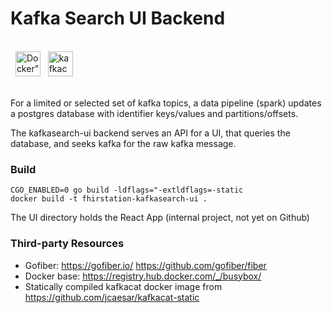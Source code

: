 # Kafka Search UI Backend

<br />
<div style="white-space:nowrap>
<img src="https://gofiber.io/assets/images/logo.svg" height="40px" alt="Gofiber"> &nbsp;
<img src="https://upload.wikimedia.org/wikipedia/commons/4/4e/Docker_%28container_engine%29_logo.svg" height="40px" alt=Docker"> &nbsp;
<img src="https://raw.githubusercontent.com/edenhill/kcat/master/resources/kcat_small.png" height="40px" alt="kafkacat">
</div>
<br />

For a limited or selected set of kafka topics, a data pipeline (spark) updates a postgres database with identifier
keys/values and partitions/offsets.

The kafkasearch-ui backend serves an API for a UI, that queries the database, and seeks kafka for the raw kafka message.

### Build

```
CGO_ENABLED=0 go build -ldflags="-extldflags=-static
docker build -t fhirstation-kafkasearch-ui .
```

The UI directory holds the React App (internal project, not yet on Github)

### Third-party Resources
                                                                                                                   
* Gofiber: https://gofiber.io/ https://github.com/gofiber/fiber
* Docker base: https://registry.hub.docker.com/_/busybox/
* Statically compiled kafkacat docker image from https://github.com/jcaesar/kafkacat-static
